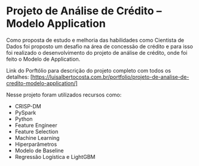 
# Projeto de Análise de Crédito  – Modelo Application

Como proposta de estudo e melhoria das habilidades como Cientista de Dados foi proposto um desafio na área de concessão de crédito e para isso foi realizado o desenvolvimento do projeto de análise de crédito, onde foi feito o Modelo de Application.

Link do Porftólio para descrição do projeto completo com todos os detalhes:
[https://luisalbertocosta.com.br/portfolio/projeto-de-analise-de-credito-modelo-application/]

Nesse projeto foram utilizados recursos como:

- CRISP-DM
- PySpark
- Python
- Feature Engineer
- Feature Selection
- Machine Learning
- Hiperparâmetros
- Modelo de Baseline
- Regressão Logística e LightGBM